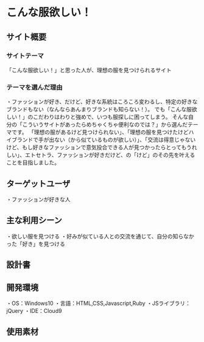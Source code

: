 # こんな服欲しい！
## サイト概要

### サイトテーマ
「こんな服欲しい！」と思った人が、理想の服を見つけられるサイト

### テーマを選んだ理由
・ファッションが好き、だけど、好きな系統はころころ変わるし、特定の好きなブランドもない（なんならあんまりブランドも知らない！）。
でも「こんな服欲しい！」のこだわりはわりと強めで、いつも服探しに困ってしまう。
そんな自分の「こういうサイトがあったらめちゃくちゃ便利なのでは？」から選んだテーマです。
「理想の服があるけど見つけられない」、「理想の服を見つけたけどハイブランドで手が出ない（から似ているものが欲しい）」、「交流は得意じゃないけど、もし好きなファッションで意気投合できる人が見つかったらとってもうれしい」、エトセトラ、ファッションが好きだけど、の「けど」のその先を叶えることを目指しました。

## ターゲットユーザ
・ファッションが好きな人

## 主な利用シーン
・欲しい服を見つける
・好みが似ている人との交流を通じて、自分の知らなかった「好き」を見つける

## 設計書

## 開発環境
・OS：Windows10
・言語：HTML,CSS,Javascript,Ruby
・JSライブラリ：jQuery
・IDE：Cloud9

## 使用素材
